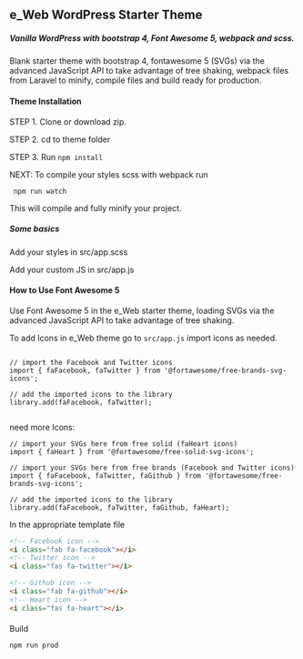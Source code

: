 ## e_Web WordPress Starter Theme
##### Vanilla WordPress with bootstrap 4, Font Awesome 5, webpack and scss.
Blank starter theme with bootstrap 4, fontawesome 5 (SVGs) via the advanced JavaScript API to take advantage of tree shaking, webpack files from Laravel to minify, compile files and build ready for production.


#### Theme Installation
STEP 1. Clone or download zip.

STEP 2. cd to theme folder 


STEP 3. Run
      ```
       npm install
      ```

NEXT: To compile your styles scss with webpack run

```
 npm run watch
```


This will compile and fully minify your project.

##### Some basics
Add your styles in src/app.scss


Add your custom JS in src/app.js


#### How to Use Font Awesome 5
Use Font Awesome 5 in the e_Web starter theme, loading SVGs via the advanced JavaScript API to take advantage of tree shaking.



To add Icons in e_Web theme go to ```src/app.js``` import icons as needed.

```

// import the Facebook and Twitter icons
import { faFacebook, faTwitter } from '@fortawesome/free-brands-svg-icons';

// add the imported icons to the library
library.add(faFacebook, faTwitter);


```
need more Icons:
```
// import your SVGs here from free solid (faHeart icons)
import { faHeart } from '@fortawesome/free-solid-svg-icons';

// import your SVGs here from free brands (Facebook and Twitter icons)
import { faFacebook, faTwitter, faGithub } from '@fortawesome/free-brands-svg-icons';

// add the imported icons to the library
library.add(faFacebook, faTwitter, faGithub, faHeart);

```

In the appropriate template file

```html
<!-- Facebook icon -->
<i class="fab fa-facebook"></i>
<!-- Twitter icon -->
<i class="fas fa-twitter"></i>

<!-- Github icon -->
<i class="fab fa-github"></i>
<!-- Heart icon -->
<i class="fas fa-heart"></i>

```
####
Build
```js
npm run prod
```

